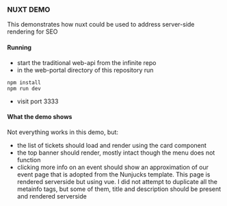 ### NUXT DEMO

This demonstrates how nuxt could be used to address server-side rendering for SEO

#### Running

* start the traditional web-api from the infinite repo
* in the web-portal directory of this repository run

```
npm install
npm run dev
```

* visit port 3333

#### What the demo shows

Not everything works in this demo, but:

* the list of tickets should load and render using the card component
* the top banner should render, mostly intact though the menu does not function
* clicking more info on an event should show an approximation of our event page that
  is adopted from the Nunjucks template. This page is rendered serverside but using vue.
  I did not attempt to duplicate all the metainfo tags, but some of them, title and description
  should be present and rendered serverside

